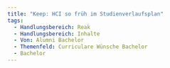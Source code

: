 ```yaml
---
title: "Keep: HCI so früh im Studienverlaufsplan"
tags:
  - Handlungsbereich: Reak
  - Handlungsbereich: Inhalte
  - Von: Alumni Bachelor
  - Themenfeld: Curriculare Wünsche Bachelor
  - Bachelor
---
```


